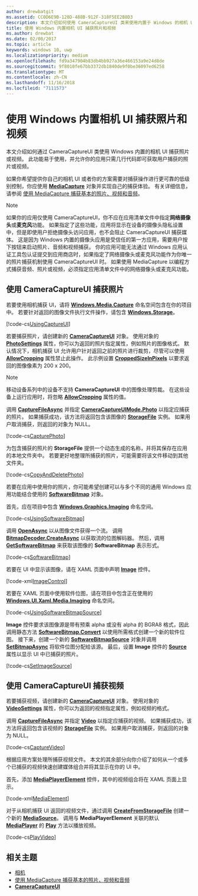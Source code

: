 ```yaml
---
author: drewbatgit
ms.assetid: CC0D6E9B-128D-488B-912F-318F5EE2B8D3
description: 本文介绍如何使用 CameraCaptureUI 类来使用内置于 Windows 的相机 UI 捕获照片或视频。
title: 使用 Windows 内置相机 UI 捕获照片和视频
ms.author: drewbat
ms.date: 02/08/2017
ms.topic: article
keywords: windows 10, uwp
ms.localizationpriority: medium
ms.openlocfilehash: fd9a347904b83db4bb927a36e466153a9e24d8de
ms.sourcegitcommit: 9f8010fe67bb3372db1840de9f0be36097ed6258
ms.translationtype: MT
ms.contentlocale: zh-CN
ms.lasthandoff: 11/16/2018
ms.locfileid: "7111573"
---
```

# <a name="capture-photos-and-video-with-windows-built-in-camera-ui"></a>使用 Windows 内置相机 UI 捕获照片和视频



本文介绍如何通过 CameraCaptureUI 类使用 Windows 内置的相机 UI 捕获照片或视频。 此功能易于使用，并允许你的应用只需几行代码即可获取用户捕获的照片或视频。

如果你希望提供你自己的相机 UI 或者你的方案需要对捕获操作进行更可靠的低级别控制，你应使用 [**MediaCapture**](https://msdn.microsoft.com/library/windows/apps/br241124) 对象并实现自己的捕获体验。 有关详细信息，请参阅 [使用 MediaCapture 捕获基本的照片、视频和音频](basic-photo-video-and-audio-capture-with-MediaCapture.md)。

> [!NOTE]
> 如果你的应用仅使用 CameraCaptureUI，你不应在应用清单文件中指定**网络摄像头**或**麦克风**功能。 如果指定了这些功能，应用将显示在设备的摄像头隐私设置中，但是即使用户拒绝摄像头访问应用，也不会阻止 CameraCaptureUI 捕获媒体。 这是因为 Windows 内置的摄像头应用是受信任的第一方应用，需要用户按下按钮来启动照片、音频和视频捕获。 你的应用可能无法通过 Windows 应用认证工具包认证提交到应用商店时，如果指定了网络摄像头或麦克风功能作为你唯一的照片捕获机制使用 CameraCaptureUI 时。
> 如果使用 MediaCapture 以编程方式捕获音频、照片或视频，必须指定应用清单文件中的网络摄像头或麦克风功能。

## <a name="capture-a-photo-with-cameracaptureui"></a>使用 CameraCaptureUI 捕获照片

若要使用相机捕获 UI，请将 [**Windows.Media.Capture**](https://msdn.microsoft.com/library/windows/apps/br226738) 命名空间包含在你的项目中。 若要针对返回的图像文件执行文件操作，请包含 [**Windows.Storage**](https://msdn.microsoft.com/library/windows/apps/br227346)。

[!code-cs[UsingCaptureUI](./code/CameraCaptureUIWin10/cs/MainPage.xaml.cs#SnippetUsingCaptureUI)]

若要捕获照片，请创建新的 [**CameraCaptureUI**](https://msdn.microsoft.com/library/windows/apps/br241030) 对象。 使用对象的 [**PhotoSettings**](https://msdn.microsoft.com/library/windows/apps/br241058) 属性，你可以为返回的照片指定属性，例如照片的图像格式。 默认情况下，相机捕获 UI 允许用户针对返回之前的照片进行裁剪，尽管可以使用 [**AllowCropping**](https://msdn.microsoft.com/library/windows/apps/br241042) 属性禁止此操作。 此示例设置 [**CroppedSizeInPixels**](https://msdn.microsoft.com/library/windows/apps/br241044) 以要求返回的图像像素为 200 x 200。

> [!NOTE]
> 移动设备系列中的设备不支持 **CameraCaptureUI** 中的图像处理剪裁。 在这些设备上运行应用时，将忽略 [**AllowCropping**](https://msdn.microsoft.com/library/windows/apps/br241042) 属性的值。

调用 [**CaptureFileAsync**](https://msdn.microsoft.com/library/windows/apps/br241057) 并指定 [**CameraCaptureUIMode.Photo**](https://msdn.microsoft.com/library/windows/apps/br241040) 以指定应捕获的照片。 如果捕获成功，该方法将返回包含该图像的 [**StorageFile**](https://msdn.microsoft.com/library/windows/apps/br227171) 实例。 如果用户取消捕获，则返回的对象为 NULL。

[!code-cs[CapturePhoto](./code/CameraCaptureUIWin10/cs/MainPage.xaml.cs#SnippetCapturePhoto)]

为包含捕获的照片的 **StorageFile** 提供一个动态生成的名称，并将其保存在应用的本地文件夹中。 若要更好地整理所捕获的照片，可能需要将该文件移动到其他文件夹。

[!code-cs[CopyAndDeletePhoto](./code/CameraCaptureUIWin10/cs/MainPage.xaml.cs#SnippetCopyAndDeletePhoto)]

若要在应用中使用你的照片，你可能希望创建可以与多个不同的通用 Windows 应用功能结合使用的 [**SoftwareBitmap**](https://msdn.microsoft.com/library/windows/apps/dn887358) 对象。

首先，应在项目中包含 [**Windows.Graphics.Imaging**](https://msdn.microsoft.com/library/windows/apps/br226400) 命名空间。

[!code-cs[UsingSoftwareBitmap](./code/CameraCaptureUIWin10/cs/MainPage.xaml.cs#SnippetUsingSoftwareBitmap)]

调用 [**OpenAsync**](https://msdn.microsoft.com/library/windows/apps/br227116) 以从图像文件获得一个流。 调用 [**BitmapDecoder.CreateAsync**](https://msdn.microsoft.com/library/windows/apps/br226182) 以获取流的位图解码器。 然后，调用 [**GetSoftwareBitmap**](https://msdn.microsoft.com/library/windows/apps/dn887332) 来获取该图像的 **SoftwareBitmap** 表示形式。

[!code-cs[SoftwareBitmap](./code/CameraCaptureUIWin10/cs/MainPage.xaml.cs#SnippetSoftwareBitmap)]

若要在 UI 中显示该图像，请在 XAML 页面中声明 [**Image**](https://msdn.microsoft.com/library/windows/apps/br242752) 控件。

[!code-xml[ImageControl](./code/CameraCaptureUIWin10/cs/MainPage.xaml#SnippetImageControl)]

若要在 XAML 页面中使用软件位图，请在项目中包含正在使用的 [**Windows.UI.Xaml.Media.Imaging**](https://msdn.microsoft.com/library/windows/apps/br243258) 命名空间。

[!code-cs[UsingSoftwareBitmapSource](./code/CameraCaptureUIWin10/cs/MainPage.xaml.cs#SnippetUsingSoftwareBitmapSource)]

**Image** 控件要求该图像源是带有预乘 alpha 或没有 alpha 的 BGRA8 格式，因此调用静态方法 [**SoftwareBitmap.Convert**](https://msdn.microsoft.com/library/windows/apps/dn887362) 以使用所需格式创建一个新的软件位图。 接下来，创建一个新的 [**SoftwareBitmapSource**](https://msdn.microsoft.com/library/windows/apps/dn997854) 对象并调用 [**SetBitmapAsync**](https://msdn.microsoft.com/library/windows/apps/dn997856) 将软件位图分配给该源。 最后，设置 **Image** 控件的 [**Source**](https://msdn.microsoft.com/library/windows/apps/br242760) 属性以显示 UI 中已捕获的照片。

[!code-cs[SetImageSource](./code/CameraCaptureUIWin10/cs/MainPage.xaml.cs#SnippetSetImageSource)]

## <a name="capture-a-video-with-cameracaptureui"></a>使用 CameraCaptureUI 捕获视频

若要捕获视频，请创建新的 [**CameraCaptureUI**](https://msdn.microsoft.com/library/windows/apps/br241030) 对象。 使用对象的 [**VideoSettings**](https://msdn.microsoft.com/library/windows/apps/br241059) 属性，你可以为返回的视频指定属性，例如视频的格式。

调用 [**CaptureFileAsync**](https://msdn.microsoft.com/library/windows/apps/br241057) 并指定 [**Video**](https://msdn.microsoft.com/library/windows/apps/br241059) 以指定应捕获的视频。 如果捕获成功，该方法将返回包含该视频的 [**StorageFile**](https://msdn.microsoft.com/library/windows/apps/br227171) 实例。 如果用户取消捕获，则返回的对象为 NULL。

[!code-cs[CaptureVideo](./code/CameraCaptureUIWin10/cs/MainPage.xaml.cs#SnippetCaptureVideo)]

根据应用方案处理所捕获视频文件。 本文的其余部分向你介绍了如何从一个或多个已捕获的视频快速创建媒体组合并将其显示在你的 UI 中。

首先，添加 [**MediaPlayerElement**](https://docs.microsoft.com/uwp/api/Windows.UI.Xaml.Controls.MediaPlayerElement) 控件，其中的视频组合将在 XAML 页面上显示。

[!code-xml[MediaElement](./code/CameraCaptureUIWin10/cs/MainPage.xaml#SnippetMediaElement)]


对于从相机捕获 UI 返回的视频文件，通过调用 **[CreateFromStorageFile](https://docs.microsoft.com/uwp/api/windows.media.core.mediasource.createfromstoragefile)** 创建一个新的 [**MediaSource**](https://docs.microsoft.com/uwp/api/windows.media.core.mediasource)。 调用与 **MediaPlayerElement** 关联的默认 **[MediaPlayer](https://docs.microsoft.com/uwp/api/windows.media.playback.mediaplayer)** 的 **[Play](https://docs.microsoft.com/uwp/api/windows.media.playback.mediaplayer.Play)** 方法以播放视频。

[!code-cs[PlayVideo](./code/CameraCaptureUIWin10/cs/MainPage.xaml.cs#SnippetPlayVideo)]
 

## <a name="related-topics"></a>相关主题

* [相机](camera.md)
* [使用 MediaCapture 捕获基本的照片、视频和音频](basic-photo-video-and-audio-capture-with-MediaCapture.md)
* [**CameraCaptureUI**](https://msdn.microsoft.com/library/windows/apps/br241030) 
 

 




